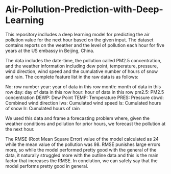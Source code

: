 # Air-Pollution-Prediction-with-Deep-Learning

This repository inclludes a deep learning model for predicting the air pollution value for the next hour based on the given input. The dataset contains reports on the weather and the level of pollution each hour for five years at the US embassy in Beijing, China.

The data includes the date-time, the pollution called PM2.5 concentration, and the weather information including dew point, temperature, pressure, wind direction, wind speed and the cumulative number of hours of snow and rain. The complete feature list in the raw data is as follows:

No: row number
year: year of data in this row
month: month of data in this row
day: day of data in this row
hour: hour of data in this row
pm2.5: PM2.5 concentration
DEWP: Dew Point
TEMP: Temperature
PRES: Pressure
cbwd: Combined wind direction
Iws: Cumulated wind speed
Is: Cumulated hours of snow
Ir: Cumulated hours of rain

We used this data and frame a forecasting problem where, given the weather conditions and pollution for prior hours, we forecast the pollution at the next hour.

The RMSE (Root Mean Square Error) value of the model calculated as 24 while the mean value of the pollution was 98. RMSE punishes large errors more, so while the model performed pretty good with the general of the data, it naturally struggled more with the outline data and this is the main factor that increases the RMSE. In conclution, we can safely say that the model performs pretty good in general.
